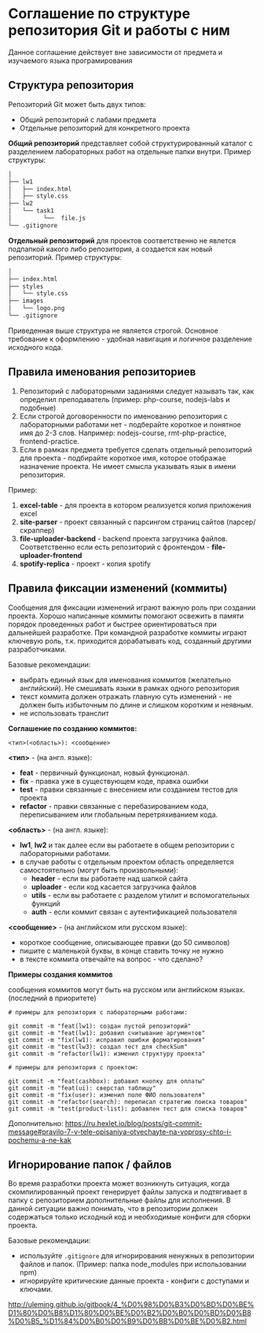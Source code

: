 # Соглашение по структуре репозитория Git и работы с ним

Данное соглашение действует вне зависимости от предмета и изучаемого языка програмирования

## Структура репозитория

Репозиторий Git может быть двух типов:

- Общий репозиторий с лабами предмета
- Отдельные репозиторий для конкретного проекта

**Общий репозиторий** представляет собой структурированный каталог с разделением лабораторных работ на отдельные папки внутри. Пример структуры:

```bash
│
├── lw1
│   ├── index.html
│   ├── style.css
├── lw2
│   └── task1
│         └──  file.js
└── .gitignore
```

**Отдельный репозиторий** для проектов соответственно не явлется подпапкой какого либо репозитория, а создается как новый репозиторий. Пример структуры:

```bash
│
├── index.html
├── styles
│   └── style.css
├── images
│   └── logo.png
└── .gitignore
```

Приведенная выше структура не является строгой. Основное требование к оформлению - удобная навигация и логичное разделение исходного кода.

## Правила именования репозиториев

1. Репозиторий с лабораторными заданиями следует называть так, как определил преподаватель (пример: php-course, nodejs-labs и подобные)
2. Если строгой договоренности по именованию репозитория с лабораторными работами нет - подберайте короткое и понятное имя до 2-3 слов. Например: nodejs-course, rmt-php-practice, frontend-practice.
3. Если в рамках предмета требуется сделать отдельный репозиторий для проекта - подбирайте короткое имя, которое отображае назначение проекта. Не имеет смысла указывать язык в имени репозитория.

Пример:

1. **excel-table** - для проекта в котором реализуется копия приложения excel
2. **site-parser** - проект связанный с парсингом страниц сайтов (парсер/скраппер)
3. **file-uploader-backend** - backend проекта загрузчика файлов. Соответственно если есть репозиторий с фронтендом - **file-uploader-frontend**
4. **spotify-replica** - проект - копия spotify

## Правила фиксации изменений (коммиты)

Сообщения для фиксации изменений играют важную роль при создании проекта. Хорошо написанные коммиты помогают освежить в памяти порядок проведенных работ и быстрее ориентироваться при дальнейшей разработке. При командной разработке коммиты играют ключевую роль, т.к. приходится дорабатывать код, созданный другими разработчиками.

Базовые рекомендации:

- выбрать единый язык для именования коммитов (желательно английский). Не смешивать языки в рамках одного репозитория
- текст коммита должен отражать главную суть изменений - не должен быть избыточным по длине и слишком коротким и неявным.
- не использовать транслит

**Соглашение по созданию коммитов:**

```
<тип>(<область>): <сообщение>
```

**<тип>** - (на англ. языке):

- **feat** - первичный функционал, новый функционал.
- **fix** - правка уже в существующем коде, правка ошибки
- **test** - правки связанные с внесением или созданием тестов для проекта
- **refactor** - правки связанные с перебазированием кода, переписыванием или глобальным перетряхиванием кода.

**<область>** - (на англ. языке):

- **lw1**, **lw2** и так далее если вы работаете в общем репозитории с лабораторными работами.
- в случае работы с отдельным проектом область определяется самостоятельно (могут быть произвольными):
  - **header** - если вы работаете над шапкой сайта
  - **uploader** - если код касается загрузчика файлов
  - **utils** - если вы работаете с разделом утилит и вспомогательных функций
  - **auth** - если коммит связан с аутентификацией пользователя

**<сообщение>** - (на английском или русском языке):

- короткое сообщение, описывающее правки (до 50 символов)
- пишите с маленькой буквы, в конце ставить точку не нужно
- в тексте коммита отвечайте на вопрос - что сделано?

**Примеры создания коммитов**

сообщения коммитов могут быть на русском или английском языках. (последний в приоритете)

```
# примеры для репозитория с лабораторными работами:

git commit -m "feat(lw1): создан пустой репозиторий"
git commit -m "feat(lw1): добавил считывание аргументов"
git commit -m "fix(lw1): исправил ошибки форматирования"
git commit -m "test(lw3): создал тест для checkSum"
git commit -m "refactor(lw1): изменил структуру проекта"

# примеры для репозитория с проектом:

git commit -m "feat(cashbox): добавил кнопку для оплаты"
git commit -m "feat(ui): сверстал таблицу"
git commit -m "fix(user): изменил поле ФИО пользователя"
git commit -m "refactor(search): переписал стратегию поиска товаров"
git commit -m "test(product-list): добавлен тест для списка товаров"
```

Дополнительно: https://ru.hexlet.io/blog/posts/git-commit-message#pravilo-7-v-tele-opisaniya-otvechayte-na-voprosy-chto-i-pochemu-a-ne-kak

## Игнорирование папок / файлов

Во время разработки проекта может возникнуть ситуация, когда скомпилированный проект генерирует файлы запуска и подтягивает в папку с репозиторием дополнительные файлы для исполнения. В данной ситуации важно понимать, что в репозитории должен содержаться только исходный код и необходимые конфиги для сборки проекта.

Базовые рекомендации:

- используйте `.gitignore` для игнорирования ненужных в репозитории файлов и папок. (Пример: папка node_modules при использовании npm)
- игнорируйте критические данные проекта - конфиги с доступами и ключами.

http://uleming.github.io/gitbook/4_%D0%98%D0%B3%D0%BD%D0%BE%D1%80%D0%B8%D1%80%D0%BE%D0%B2%D0%B0%D0%BD%D0%B8%D0%B5_%D1%84%D0%B0%D0%B9%D0%BB%D0%BE%D0%B2.html
